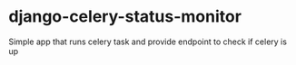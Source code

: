 # django-celery-status-monitor
Simple app that runs celery task and provide endpoint to check if celery is up
